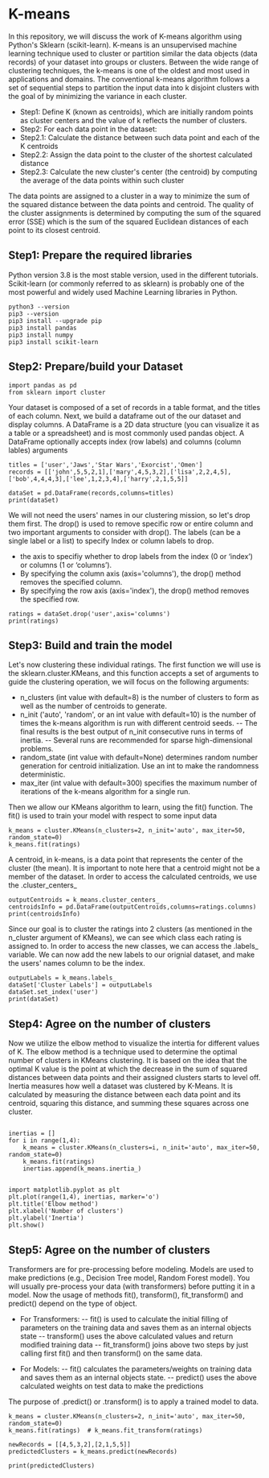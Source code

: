 # K-means
In this repository, we will discuss the work of K-means algorithm using Python's Sklearn (scikit-learn). K-means is an unsupervised machine learning technique used to cluster or partition similar the data objects (data records) of your dataset into groups or clusters. Between the wide range of clustering techniques, the k-means is one of the oldest and most used in applications and domains. The conventional k-means algorithm follows a set of sequential steps to partition the input data into k disjoint clusters with the goal of by minimizing the variance in each cluster.

- Step1: Define K (known as centroids), which are initially random points as cluster centers and the value of k reflects the number of clusters.
- Step2: For each data point in the dataset:
- Step2.1: Calculate the distance between such data point and each of the K centroids
- Step2.2: Assign the data point to the cluster of the shortest calculated distance
- Step2.3: Calculate the new cluster's center (the centroid) by computing the average of the data points within such cluster


The data points are assigned to a cluster in a way to minimize the sum of the squared distance between the data points and centroid. The quality of the cluster assignments is determined by computing the sum of the squared error (SSE) which is the sum of the squared Euclidean distances of each point to its closest centroid. 

## Step1: Prepare the required libraries

Python version 3.8 is the most stable version, used in the different tutorials. Scikit-learn (or commonly referred to as sklearn) is probably one of the most powerful and widely used Machine Learning libraries in Python.

```
python3 --version
pip3 --version
pip3 install --upgrade pip  
pip3 install pandas
pip3 install numpy
pip3 install scikit-learn
```

## Step2: Prepare/build your Dataset


```
import pandas as pd
from sklearn import cluster
```
Your dataset is composed of a set of records in a table format, and the titles of each column. Next, we build a dataframe out of the our dataset and display columns. A DataFrame is a 2D data structure (you can visualize it as a table or a spreadsheet) and is most commonly used pandas object. A DataFrame optionally accepts index (row labels) and columns (column lables) arguments

```
titles = ['user','Jaws','Star Wars','Exorcist','Omen']
records = [['john',5,5,2,1],['mary',4,5,3,2],['lisa',2,2,4,5],['bob',4,4,4,3],['lee',1,2,3,4],['harry',2,1,5,5]]

dataSet = pd.DataFrame(records,columns=titles)
print(dataSet)
```

We will not need the users' names in our clustering mission, so let's drop them first. The drop() is used to remove specific row or entire column and two important arguments to consider with drop(). The labels (can be a single label or a list) to specify Index or column labels to drop.
- the axis to specifiy whether to drop labels from the index (0 or ‘index’) or columns (1 or ‘columns’).
- By specifying the column axis (axis='columns'), the drop() method removes the specified column.
- By specifying the row axis (axis='index'), the drop() method removes the specified row.

```
ratings = dataSet.drop('user',axis='columns')
print(ratings)
```

## Step3: Build and train the model


Let's now clustering these individual ratings. The first function we will use is the sklearn.cluster.KMeans, and this function accepts a set of arguments to guide the clustering operation, we will focus on the following arguments:

- n_clusters (int value with default=8) is the number of clusters to form as well as the number of centroids to generate.
- n_init ('auto', 'random', or an int value with default=10) is the number of times the k-means algorithm is run with different centroid seeds. 
-- The final results is the best output of n_init consecutive runs in terms of inertia. 
-- Several runs are recommended for sparse high-dimensional problems.
- random_state (int value with default=None) determines random number generation for centroid initialization. Use an int to make the randomness deterministic.
- max_iter (int value with default=300) specifies the maximum number of iterations of the k-means algorithm for a single run.


Then we allow our KMeans algorithm to learn, using the fit() function. The fit() is used to train your model with respect to some input data

```
k_means = cluster.KMeans(n_clusters=2, n_init='auto', max_iter=50, random_state=0)
k_means.fit(ratings)
```


A centroid, in k-means, is a data point that represents the center of the cluster (the mean). It is important to note here that a centroid might not be a member of the dataset. In order to access the calculated centroids, we use the .cluster_centers_

```
outputCentroids = k_means.cluster_centers_
centroidsInfo = pd.DataFrame(outputCentroids,columns=ratings.columns)
print(centroidsInfo)
```


Since our goal is to cluster the ratings into 2 clusters (as mentioned in the n_cluster argument of KMeans), we can see which class each rating is assigned to. In order to access the new classes, we can access the .labels_ variable. We can now add the new labels to our orignial dataset, and make the users' names column to be the index.

```
outputLabels = k_means.labels_
dataSet['Cluster Labels'] = outputLabels
dataSet.set_index('user')
print(dataSet)
```



## Step4: Agree on the number of clusters

Now we utilize the elbow method to visualize the intertia for different values of K. The elbow method is a technique used to determine the optimal number of clusters in KMeans clustering.  It is based on the idea that the optimal K value is the point at which the decrease in the sum of squared distances between data points and their assigned clusters starts to level off. Inertia measures how well a dataset was clustered by K-Means. It is calculated by measuring the distance between each data point and its centroid, squaring this distance, and summing these squares across one cluster.


```

inertias = []
for i in range(1,4):
    k_means = cluster.KMeans(n_clusters=i, n_init='auto', max_iter=50, random_state=0)
    k_means.fit(ratings) 
    inertias.append(k_means.inertia_)


import matplotlib.pyplot as plt  
plt.plot(range(1,4), inertias, marker='o')
plt.title('Elbow method')
plt.xlabel('Number of clusters')
plt.ylabel('Inertia')
plt.show()
```


## Step5: Agree on the number of clusters


Transformers are for pre-processing before modeling. Models are used to make predictions (e.g., Decision Tree model, Random Forest model).  You will usually pre-process your data (with transformers) before putting it in a model. Now the usage of methods fit(), transform(), fit_transform() and predict() depend on the type of object.


- For Transformers:
-- fit() is used to calculate the initial filling of parameters on the training data and saves them as an internal objects state
-- transform() uses the above calculated values and return modified training data
-- fit_transform() joins above two steps by just calling first fit() and then transform() on the same data.

- For Models:
-- fit() calculates the parameters/weights on training data and saves them as an internal objects state.
-- predict() uses the above calculated weights on test data to make the predictions

The purpose of .predict() or .transform() is to apply a trained model to data.

```
k_means = cluster.KMeans(n_clusters=2, n_init='auto', max_iter=50, random_state=0)
k_means.fit(ratings)  # k_means.fit_transform(ratings) 

newRecords = [[4,5,3,2],[2,1,5,5]]
predictedClusters = k_means.predict(newRecords)

print(predictedClusters)

```
